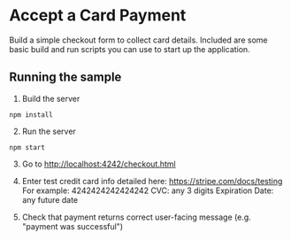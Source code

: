 # Accept a Card Payment

Build a simple checkout form to collect card details. Included are some basic build and run scripts you can use to start up the application.

## Running the sample

1. Build the server

```
npm install
```

2. Run the server

```
npm start
```

3. Go to [http://localhost:4242/checkout.html](http://localhost:4242/checkout.html)


4. Enter test credit card info detailed here: https://stripe.com/docs/testing
	For example: 4242424242424242	CVC: any 3 digits   Expiration Date: any future date


5. Check that payment returns correct user-facing message (e.g. "payment was successful")

